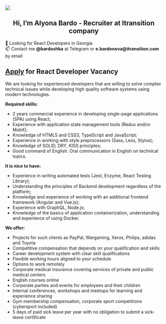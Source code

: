 <img src="https://www.blenda.by/storage/app/media/partners/CaTIdYr_iSY.jpg">
<h2 align="center"> Hi, I’m Alyona Bardo - Recruiter at Itransition company </h2>
👀 Looking for React Developers in Georgia <br>
📫 Contact me <b>@bardoshka</b> at Telegram or <b>e.bardonova@itransition.com</b> by email
<h2 align="left"><a href="https://headhunter.ge/vacancy/55523265" target="_blank">Apply</a> for React Developer Vacancy</h2>
<p>We are looking for experienced developers that are willing to solve complex technical issues while developing high quality software systems using modern technologies.</p> <p><strong>Required skills:</strong></p> <ul> <li>2 years commercial experience in developing single-page applications (SPA) using React;</li> <li>Experience with application state management tools (Redux and/or MobX);</li> <li>Knowledge of HTML5 and CSS3, TypeScript and JavaScript;</li> <li>Experience in working with style preprocessors (Sass, Less, Stylus);</li> <li>Knowledge of SOLID, DRY, KISS principles;</li> <li>Good command of English. Oral communication in English on technical topics.</li> </ul> <p><strong>It is nice to have:</strong></p> <ul> <li>Experience in writing automated tests (Jest, Enzyme, React Testing Library);</li> <li>Understanding the principles of Backend development regardless of the platform;</li> <li>Knowledge and experience of working with an additional frontend framework (Angular and Vue.js);</li> <li>Experience with GraphQL, Node.js;</li> <li>Knowledge of the basics of application containerization, understanding and experience of using Docker.</li> </ul> <p><strong>We offer:</strong></p> <ul> <li>Projects for such clients as PayPal, Wargaming, Xerox, Philips, adidas and Toyota</li> <li>Competitive compensation that depends on your qualification and skills</li> <li>Career development system with clear skill qualifications</li> <li>Flexible working hours aligned to your schedule</li> <li>Options to work remotely</li> <li>Corporate medical insurance covering services of private and public medical centers</li> <li>English courses online</li> <li>Corporate parties and events for employees and their children</li> <li>Internal conferences, workshops and meetups for learning and experience sharing</li> <li>Gym membership compensation, corporate sport competitions (cybersport included)</li> <li>5 days of paid sick leave per year with no obligation to submit a sick-leave certificate</li> </ul>
<!---
ledysh/ledysh is a ✨ special ✨ repository because its `README.md` (this file) appears on your GitHub profile.
You can click the Preview link to take a look at your changes.
--->
